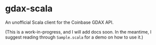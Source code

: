 # gdax-scala

An unofficial Scala client for the Coinbase GDAX API.

(This is a work-in-progress, and I will add docs soon. In the meantime, I suggest
reading through `Sample.scala` for a demo on how to use it.)
